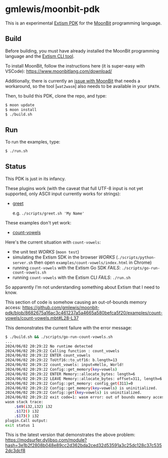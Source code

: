 # gmlewis/moonbit-pdk

This is an experimental [Extism PDK] for the [MoonBit] programming language.

[Extism PDK]: https://extism.org/docs/concepts/pdk
[MoonBit]: https://www.moonbitlang.com/

## Build

Before building, you must have already installed the MoonBit programming language
and the [Extism CLI tool].

To install MoonBit, follow the instructions here (it is super-easy with VSCode):
https://www.moonbitlang.com/download/

Additionally, there is currently an [issue with MoonBit] that needs a workaround,
so the tool [`wat2wasm`] also needs to be available in your `$PATH`.

Then, to build this PDK, clone the repo, and type:

```bash
$ moon update
$ moon install
$ ./build.sh
```

[Extism CLI tool]: https://extism.org/docs/install/
[issue with MoonBit]: https://github.com/moonbitlang/core/issues/480
[wasm-merge]: https://github.com/WebAssembly/binaryen?tab=readme-ov-file#wasm-merge
[wat2wasm]: https://github.com/WebAssembly/wabt?tab=readme-ov-file#running-wat2wasm

## Run

To run the examples, type:

```bash
$ ./run.sh
```

## Status

This PDK is just in its infancy.

These plugins work (with the caveat that full UTF-8 input is not yet supported,
only ASCII input currently works for strings):

* [greet](examples/greet/)

  e.g. `./scripts/greet.sh 'My Name'`

These examples don't yet work:

* [count-vowels](examples/count-vowels/)

Here's the current situation with `count-vowels`:

* the unit test _WORKS_ (`moon test`)
* simulating the Extism SDK in the browser _WORKS_ (`./scripts/python-server.sh` then open `examples/count-vowels/index.html` in Chrome)
* running `count-vowels` with the Extism Go SDK _FAILS_: `./scripts/go-run-count-vowels.sh`
* running `count-vowels` with the Extism CLI _FAILS_: `./run.sh`

So apparently I'm not understanding something about Extism that I need to know.

This section of code is somehow causing an out-of-bounds memory access:
https://github.com/gmlewis/moonbit-pdk/blob/8682675a16ac3c461237a5a4665a580befca5f20/examples/count-vowels/count-vowels.mbt#L28-L37

This demonstrates the current failure with the error message:

```bash
$ ./build.sh && ./scripts/go-run-count-vowels.sh
...
2024/06/02 20:29:22 No runtime detected
2024/06/02 20:29:22 Calling function : count_vowels
2024/06/02 20:29:22 ENTER count_vowels
2024/06/02 20:29:22 ToUtf16::to_utf16: b.length=13
2024/06/02 20:29:22 count_vowels: input=Hello, World!
2024/06/02 20:29:22 Config::get_memory(key=vowels)
2024/06/02 20:29:22 ENTER Memory::allocate_bytes: length=6
2024/06/02 20:29:22 LEAVE Memory::allocate_bytes: offset=311, length=6
2024/06/02 20:29:22 Config::get_memory: config_get(311)=0
2024/06/02 20:29:22 Config::get_memory(key=vowels) is uninitialized.
2024/06/02 20:29:22 Config::get(key=vowels) is uninitialized.
2024/06/02 20:29:22 exit code=1: wasm error: out of bounds memory access
wasm stack trace:
	.$49(i32,i32) i32
	.$172() i32
	.$173() i32
plugin.Call output:
exit status 1
```

This is the latest version that demonstrates the above problem:
https://modsurfer.dylibso.com/module?hash=3e1b2f2808b048e89cc2d362bda2ced32d53591a3c25dc128c37c5352dc3dcf8
